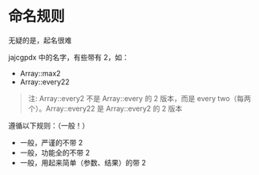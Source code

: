 # 命名规则
无疑的是，起名很难  

jajcgpdx 中的名字，有些带有 2，如：
+ Array::max2
+ Array::every22

> 注: Array::every2 不是 Array::every 的 2 版本，而是 every two（每两个）。Array::every22 是 Array::every2 的 2 版本

遵循以下规则：（一般！）
+ 一般，严谨的不带 2
+ 一般，功能全的不带 2
+ 一般，用起来简单（参数、结果）的带 2
